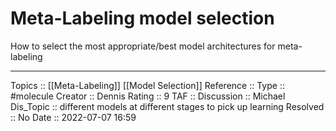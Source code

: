 # Meta-Labeling model selection
How to select the most appropriate/best model architectures for meta-labeling

---
Topics :: [[Meta-Labeling]] [[Model Selection]]
Reference ::
Type :: #molecule
Creator :: Dennis
Rating :: 9
TAF ::
Discussion :: Michael
Dis_Topic :: different models at different stages to pick up learning
Resolved :: No
Date :: 2022-07-07 16:59

